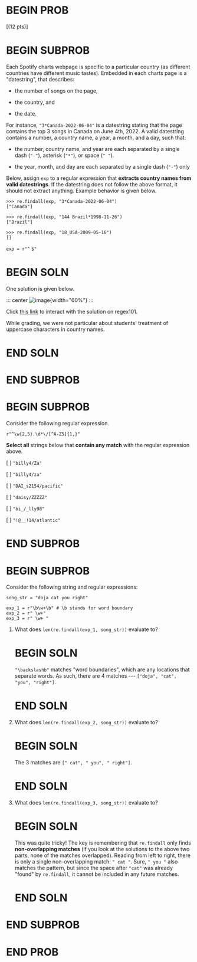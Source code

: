 # BEGIN PROB

\[(12 pts)\]

# BEGIN SUBPROB

Each Spotify charts webpage is specific to a particular country (as
different countries have different music tastes). Embedded in each
charts page is a "datestring\", that describes:

-   the number of songs on the page,

-   the country, and

-   the date.

For instance, `"3*Canada-2022-06-04"` is a datestring stating that the
page contains the top 3 songs in Canada on June 4th, 2022. A valid
datestring contains a number, a country name, a year, a month, and a
day, such that:

-   the number, country name, and year are each separated by a single
    dash (`"-"`), asterisk (`"*"`), or space (`" "`).

-   the year, month, and day are each separated by a single dash (`"-"`)
    only

Below, assign `exp` to a regular expression that **extracts country
names from valid datestrings**. If the datestring does not follow the
above format, it should not extract anything. Example behavior is given
below.

    >>> re.findall(exp, "3*Canada-2022-06-04")
    ["Canada"]

    >>> re.findall(exp, "144 Brazil*1998-11-26")
    ["Brazil"]

    >>> re.findall(exp, "18_USA-2009-05-16")
    []

`exp = r"^` `$"`

# BEGIN SOLN

One solution is given below.

::: center
![image](final-images/regex101-1.png){width="60%"}
:::

Click [this link](https://regex101.com/r/K88ddE/1) to interact with the
solution on regex101.

While grading, we were not particular about students' treatment of
uppercase characters in country names.

# END SOLN

# END SUBPROB

# BEGIN SUBPROB

Consider the following regular expression.

    r"^\w{2,5}.\d*\/[^A-Z5]{1,}"

**Select all** strings below that **contain any match** with the regular
expression above.

[ ] `"billy4/Za"`

[ ] `"billy4/za"`

[ ] `"DAI_s2154/pacific"`

[ ] `"daisy/ZZZZZ"`

[ ] `"bi_/_lly98"`

[ ] `"!@__!14/atlantic"`

# END SUBPROB

# BEGIN SUBPROB

Consider the following string and regular expressions:

    song_str = "doja cat you right"

    exp_1 = r"\b\w+\b" # \b stands for word boundary
    exp_2 = r" \w+"
    exp_3 = r" \w+ "

1.  What does `len(re.findall(exp_1, song_str))` evaluate to?

    # BEGIN SOLN

    `"\backslashb"` matches "word boundaries\", which are any locations
    that separate words. As such, there are 4 matches ---
    `["doja", "cat", "you", "right"]`.

    # END SOLN

2.  What does `len(re.findall(exp_2, song_str))` evaluate to?

    # BEGIN SOLN

    The 3 matches are `[" cat", " you", " right"]`.

    # END SOLN

3.  What does `len(re.findall(exp_3, song_str))` evaluate to?

    # BEGIN SOLN

    This was quite tricky! The key is remembering that `re.findall` only
    finds **non-overlapping matches** (if you look at the solutions to
    the above two parts, none of the matches overlapped). Reading from
    left to right, there is only a single non-overlapping match:
    `" cat "`. Sure, `" you "` also matches the pattern, but since the
    space after `"cat"` was already "found\" by `re.findall`, it cannot
    be included in any future matches.

    # END SOLN

# END SUBPROB

# END PROB